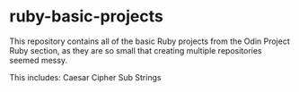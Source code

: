 # ruby-basic-projects

This repository contains all of the basic Ruby projects from the Odin Project Ruby section, as they are so small that creating multiple repositories seemed messy.

This includes:
Caesar Cipher
Sub Strings